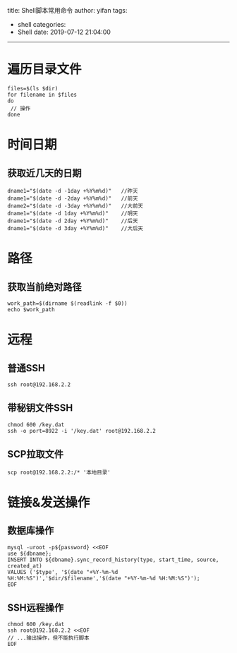 title: Shell脚本常用命令
author: yifan
tags:
  - shell
categories:
  - Shell
date: 2019-07-12 21:04:00
---
# 遍历目录文件
```
files=$(ls $dir)
for filename in $files
do
 // 操作
done
```
<!-- more -->
# 时间日期
## 获取近几天的日期
```
dname1="$(date -d -1day +%Y%m%d)"	//昨天
dname1="$(date -d -2day +%Y%m%d)"	//前天
dname2="$(date -d -3day +%Y%m%d)"	//大前天
dname1="$(date -d 1day +%Y%m%d)"	//明天
dname1="$(date -d 2day +%Y%m%d)"	//后天
dname1="$(date -d 3day +%Y%m%d)"	//大后天
```

# 路径
## 获取当前绝对路径
```
work_path=$(dirname $(readlink -f $0))
echo $work_path
```

# 远程
## 普通SSH
```
ssh root@192.168.2.2
```
## 带秘钥文件SSH
```
chmod 600 /key.dat
ssh -o port=8922 -i '/key.dat' root@192.168.2.2
```

## SCP拉取文件
```
scp root@192.168.2.2:/* '本地目录'
```

# 链接&发送操作
## 数据库操作
```
mysql -uroot -p${password} <<EOF
use ${dbname};
INSERT INTO ${dbname}.sync_record_history(type, start_time, source, created_at)
VALUES ('$type', '$(date "+%Y-%m-%d %H:%M:%S")','$dir/$filename','$(date "+%Y-%m-%d %H:%M:%S")');
EOF
```

## SSH远程操作
```
chmod 600 /key.dat
ssh root@192.168.2.2 <<EOF
// ...输出操作，但不能执行脚本
EOF
```